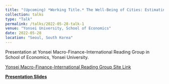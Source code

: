 ```yaml
---
title: "(Upcoming) *Working Title.* The Well-Being of Cities: Estimating Welfare from Internal Migration Flows across Korean Cities"
collection: talks
type: "Talk"
permalink: /talks/2022-05-28-talk-1
venue: "Yonsei University, School of Economics"
date: 2022-05-28
location: "Seoul, South Korea"
---
```


Presentation at Yonsei Macro-Finance-International
 Reading Group in School of Economics, Yonsei University.
 
 [Yonsei Macro-Finance-International
 Reading Group Site Link](https://sites.google.com/view/ymfirg/home)

[**Presentation Slides**](http://himakun.github.io/files/the-well-being-of-cities2.pdf)

